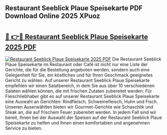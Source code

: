 ## Restaurant Seeblick Plaue Speisekarte PDF Download Online 2025 XPuoz

# <h2><a href="http://gce9ac.nevu.top/?p=Restaurant+Seeblick+Plaue+Speisekarte">🔗 👉🔴 Restaurant Seeblick Plaue Speisekarte 2025 PDF</a></h2>

[![Restaurant Seeblick Plaue Speisekarte 2025 PDF](https://i.imgur.com/dBaPXMq.png)](http://gce9ac.nevu.top/?p=Restaurant+Seeblick+Plaue+Speisekarte)
Die Restaurant Seeblick Plaue Speisekarte im Restaurant oder Café ist nicht nur eine Liste der Gerichte, die für die Bestellung angeboten werden, sondern auch eine Gelegenheit für Sie, ein köstliches und für Ihren Geschmack geeignetes Gericht zu wählen. Auf unserer Restaurant Seeblick Plaue Speisekarte empfehlen wir einen Salatbereich, in dem Sie aus über 10 verschiedenen Salaten wählen können, die mit frischen Zutaten zubereitet werden. Für Fleischliebhaber gibt es auf unserer Restaurant Seeblick Plaue Speisekarte eine Auswahl an Gerichten: Rindfleisch, Schweinefleisch, Huhn und Fisch. Unseren Auserwählten bieten wir Gourmet-Gerichte wie Schaschlik und Steak an, die auf frischem Feuer zubereitet werden. In jedem Fall sind wir bereit, Ihnen bei der Auswahl der Speisen auf der Restaurant Seeblick Plaue Speisekarte zu helfen und Ihnen einen komfortablen und angenehmen Service zu bieten.

